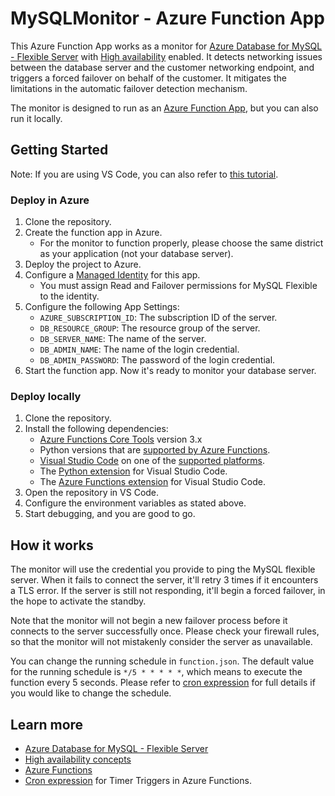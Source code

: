 # MySQLMonitor - Azure Function App

This Azure Function App works as a monitor for [Azure Database for MySQL - Flexible Server](https://docs.microsoft.com/en-us/azure/mysql/flexible-server/) with [High availability](https://docs.microsoft.com/en-us/azure/mysql/flexible-server/concepts-high-availability) enabled. It detects networking issues between the database server and the customer networking endpoint, and triggers a forced failover on behalf of the customer. It mitigates the limitations in the automatic failover detection mechanism.

The monitor is designed to run as an [Azure Function App](https://docs.microsoft.com/en-us/azure/azure-functions/), but you can also run it locally.

## Getting Started

Note: If you are using VS Code, you can also refer to [this tutorial](https://docs.microsoft.com/en-us/azure/azure-functions/create-first-function-vs-code-python).

### Deploy in Azure

1. Clone the repository.
2. Create the function app in Azure.
   * For the monitor to function properly, please choose the same district as your application (not your database server).
3. Deploy the project to Azure.
4. Configure a [Managed Identity](https://docs.microsoft.com/en-us/azure/active-directory/managed-identities-azure-resources/) for this app.
   * You must assign Read and Failover permissions for MySQL Flexible to the identity.
5. Configure the following App Settings:
   * `AZURE_SUBSCRIPTION_ID`: The subscription ID of the server.
   * `DB_RESOURCE_GROUP`: The resource group of the server.
   * `DB_SERVER_NAME`: The name of the server.
   * `DB_ADMIN_NAME`: The name of the login credential.
   * `DB_ADMIN_PASSWORD`: The password of the login credential.
6. Start the function app. Now it's ready to monitor your database server.

### Deploy locally

1. Clone the repository.
2. Install the following dependencies:
   * [Azure Functions Core Tools](https://docs.microsoft.com/en-us/azure/azure-functions/functions-run-local#install-the-azure-functions-core-tools) version 3.x
   * Python versions that are [supported by Azure Functions](https://docs.microsoft.com/en-us/azure/azure-functions/supported-languages#languages-by-runtime-version).
   * [Visual Studio Code](https://code.visualstudio.com/) on one of the [supported platforms](https://code.visualstudio.com/docs/supporting/requirements#_platforms).
   * The [Python extension](https://marketplace.visualstudio.com/items?itemName=ms-python.python) for Visual Studio Code.
   * The [Azure Functions extension](https://marketplace.visualstudio.com/items?itemName=ms-azuretools.vscode-azurefunctions) for Visual Studio Code.
3. Open the repository in VS Code.
4. Configure the environment variables as stated above.
5. Start debugging, and you are good to go.

## How it works

The monitor will use the credential you provide to ping the MySQL flexible server. When it fails to connect the server, it'll retry 3 times if it encounters a TLS error. If the server is still not responding, it'll begin a forced failover, in the hope to activate the standby.

Note that the monitor will not begin a new failover process before it connects to the server successfully once. Please check your firewall rules, so that the monitor will not mistakenly consider the server as unavailable.

You can change the running schedule in `function.json`. The default value for the running schedule is `*/5 * * * * *`, which means to execute the function every 5 seconds. Please refer to [cron expression](https://en.wikipedia.org/wiki/Cron#CRON_expression) for full details if you would like to change the schedule.

## Learn more

* [Azure Database for MySQL - Flexible Server](https://docs.microsoft.com/en-us/azure/mysql/flexible-server/)
* [High availability concepts](https://docs.microsoft.com/en-us/azure/mysql/flexible-server/concepts-high-availability)
* [Azure Functions](https://docs.microsoft.com/en-us/azure/azure-functions/)
* [Cron expression](https://en.wikipedia.org/wiki/Cron#CRON_expression) for Timer Triggers in Azure Functions.
